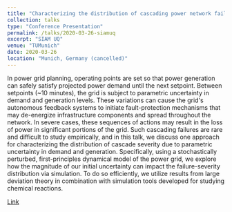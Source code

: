 ```yaml
---
title: "Characterizing the distribution of cascading power network failures"
collection: talks
type: "Conference Presentation"
permalink: /talks/2020-03-26-siamuq
excerpt: "SIAM UQ"
venue: "TUMunich"
date: 2020-03-26
location: "Munich, Germany (cancelled)"
---
```


In power grid planning, operating points are set so that power generation can safely satisfy projected power demand until the next setpoint.
Between setpoints (~10 minutes), the grid is subject to parametric uncertainty in demand and generation levels.
These variations can cause the grid's autonomous feedback systems to initiate fault-protection mechanisms that may de-energize infrastructure components and spread throughout the network.
In severe cases, these sequences of actions may result in the loss of power in significant portions of the grid. Such cascading failures are rare and difficult to study empirically, and in this talk, we discuss one approach for characterizing the distribution of cascade severity due to parametric uncertainty in demand and generation.
Specifically, using a stochastically perturbed, first-principles dynamical model of the power grid, we explore how the magnitude of our initial uncertainty can impact the failure-severity distribution via simulation.
To do so efficiently, we utilize results from large deviation theory in combination with simulation tools developed for studying chemical reactions.

[Link](https://www.events.tum.de/frontend/index.php?page_id=3712&v=List&do=15&day=all&ses=1704#anker_session_1704)